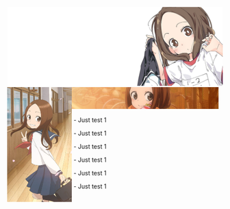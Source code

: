 <img src="./images/wide-banner.jpg">

<div>
<img align="left" width="30%" src="./images/long-banner.jpg">

 <div>
 <img src="./images/about.jpg" width="68%">
 <p align="right">

&nbsp;- Just test 1

&nbsp;- Just test 1

&nbsp;- Just test 1

&nbsp;- Just test 1

&nbsp;- Just test 1

&nbsp;- Just test 1
 </p>
  </div>
</div>
<br><br>
<div>
